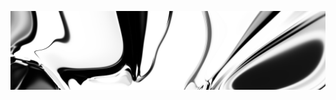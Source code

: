 [![neuralart][thumbnail]][link]

[thumbnail]: https://github.com/dstein64/dstein64/blob/neuralart_202101160240/neuralart-thumbnail.jpg?raw=true
[link]: https://github.com/dstein64/dstein64/blob/neuralart_202101160240/neuralart.png?raw=true
